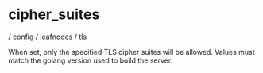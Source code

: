 # cipher_suites

/ [config](/ref/config/index.md) / [leafnodes](/ref/config/config/leafnodes/index.md) / [tls](/ref/config/config/leafnodes/tls/index.md) 

When set, only the specified TLS cipher suites will be allowed. Values must match the golang version used to build the server.

